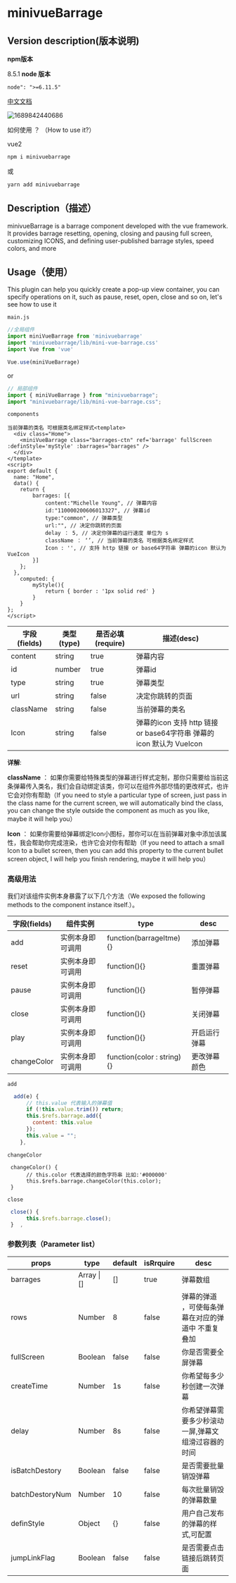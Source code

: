 # minivueBarrage

## Version description(版本说明)

**npm版本** 

8.5.1
**node 版本** 

`node": ">=6.11.5"`

[中文文档](https://xiaozhangclassmater.github.io/minivueBarrage-docs-web/#/dashboard)

![1689842440686](https://p3-juejin.byteimg.com/tos-cn-i-k3u1fbpfcp/00bbb720ed084520adcafaf7a4db96f7~tplv-k3u1fbpfcp-zoom-in-crop-mark:1512:0:0:0.awebp?)



如何使用 ？ （How to use it?）

vue2

~~~sh
npm i minivuebarrage 
~~~

或

~~~sh
yarn add minivuebarrage
~~~



## Description（描述）

minivueBarrage is a barrage component developed with the vue framework. It provides barrage resetting, opening, closing and pausing full screen, customizing ICONS, and defining user-published barrage styles, speed colors, and more

## Usage（使用）

This plugin can help you quickly create a pop-up view container, you can specify operations on it, such as pause, reset, open, close and so on, let's see how to use it

`main.js`

~~~js
//全局组件
import miniVueBarrage from 'minivuebarrage'
import 'minivuebarrage/lib/mini-vue-barrage.css'
import Vue from 'vue'

Vue.use(miniVueBarrage)
~~~

or

~~~js
// 局部组件
import { miniVueBarrage } from "minivuebarrage";
import "minivuebarrage/lib/mini-vue-barrage.css";
~~~



`components`

~~~vue
当前弹幕的类名 可根据类名绑定样式<template>
  <div class="Home">
    <miniVueBarrage class="barrages-ctn" ref='barrage' fullScreen :definStyle='myStyle' :barrages="barrages" />
  </div>
</template>
<script>
export default {
  name: "Home",
  data() {
    return {
        barrages: [{
            content:"Michelle Young", // 弹幕内容
            id:"110000200606013327", // 弹幕id
            type:"common", // 弹幕类型
            url:"", // 决定你跳转的页面 
            delay ： 5, // 决定你弹幕的运行速度 单位为 s
            className ： ‘’, // 当前弹幕的类名 可根据类名绑定样式
            Icon : '', // 支持 http 链接 or base64字符串 弹幕的icon 默认为 VueIcon
        }]
    };
  },
    computed: {
        myStyle(){
            return { border : '1px solid red' }
        }
    }  
};
</script>

~~~

| 字段(fields) | 类型(type) | 是否必填(require) | 描述(desc)                                                   |
| ------------ | ---------- | ----------------- | ------------------------------------------------------------ |
| content      | string     | true              | 弹幕内容                                                     |
| id           | number     | true              | 弹幕id                                                       |
| type         | string     | true              | 弹幕类型                                                     |
| url          | string     | false             | 决定你跳转的页面                                             |
| className    | string     | false             | 当前弹幕的类名                                               |
| Icon         | string     | false             | 弹幕的icon 支持 http 链接 or base64字符串 弹幕的icon 默认为 VueIcon |

**详解**:

**className** ： 如果你需要给特殊类型的弹幕进行样式定制，那你只需要给当前这条弹幕传入类名，我们会自动绑定该类，你可以在组件外部尽情的更改样式，也许它会对你有帮助（If you need to style a particular type of screen, just pass in the class name for the current screen, we will automatically bind the class, you can change the style outside the component as much as you like, maybe it will help you）

**Icon** ： 如果你需要给弹幕绑定Icon小图标，那你可以在当前弹幕对象中添加该属性，我会帮助你完成渲染，也许它会对你有帮助（If you need to attach a small Icon to a bullet screen, then you can add this property to the current bullet screen object, I will help you finish rendering, maybe it will help you）

### 高级用法

我们对该组件实例本身暴露了以下几个方法（We exposed the following methods to the component instance itself.）。

| 字段(fields) | 组件实例         | type                       | desc         |
| ------------ | ---------------- | -------------------------- | ------------ |
| add          | 实例本身即可调用 | function(barrageItme){}    | 添加弹幕     |
| reset        | 实例本身即可调用 | function(){}               | 重置弹幕     |
| pause        | 实例本身即可调用 | function(){}               | 暂停弹幕     |
| close        | 实例本身即可调用 | function(){}               | 关闭弹幕     |
| play         | 实例本身即可调用 | function(){}               | 开启运行弹幕 |
| changeColor  | 实例本身即可调用 | function(color : string){} | 更改弹幕颜色 |

`add`

~~~js
  add(e) {
      // this.value 代表输入的弹幕值
      if (!this.value.trim()) return;
      this.$refs.barrage.add({
        content: this.value
      });
      this.value = "";
    },
~~~

`changeColor`

~~~JS
 changeColor() {
      // this.color 代表选择的颜色字符串 比如:'#000000'
      this.$refs.barrage.changeColor(this.color);
 }
~~~

`close`

~~~js
 close() {
      this.$refs.barrage.close();
 }	,
~~~

### **参数列表**（Parameter list）

| props           | type        | default | isRrquire | desc                                                |
| --------------- | ----------- | ------- | --------- | --------------------------------------------------- |
| barrages        | Array \| [] | []      | true      | 弹幕数组                                            |
| rows            | Number      | 8       | false     | 弹幕的弹道 ，可使每条弹幕在对应的弹道中 不重复 叠加 |
| fullScreen      | Boolean     | false   | false     | 你是否需要全屏弹幕                                  |
| createTime      | Number      | 1s      | false     | 你希望每多少秒创建一次弹幕                          |
| delay           | Number      | 8s      | false     | 你希望弹幕需要多少秒滚动一屏,弹幕文组滑过容器的时间 |                            |
| isBatchDestory  | Boolean     | false   | false     | 是否需要批量销毁弹幕                                |
| batchDestoryNum | Number      | 10      | false     | 每次批量销毁的弹幕数量                              |
| definStyle      | Object      | {}      | false     | 用户自己发布的弹幕的样式,可配置                     |
| jumpLinkFlag    | Boolean     | false   | false     | 是否需要点击链接后跳转页面                          |

